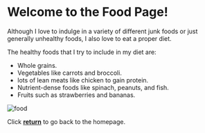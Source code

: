 # Welcome to the Food Page!
Although I love to indulge in a variety of different junk foods or just generally unhealthy foods,
I also love to eat a proper diet.

The healthy foods that I try to include in my diet are:
- Whole grains.
- Vegetables like carrots and broccoli.
- lots of lean meats like chicken to gain protein.
- Nutrient-dense foods like spinach, peanuts, and fish.
- Fruits such as strawberries and bananas.

![food](https://images.pexels.com/photos/90893/pexels-photo-90893.jpeg?auto=compress&cs=tinysrgb&w=600)

Click [**return**](README.md) to go back to the homepage.
